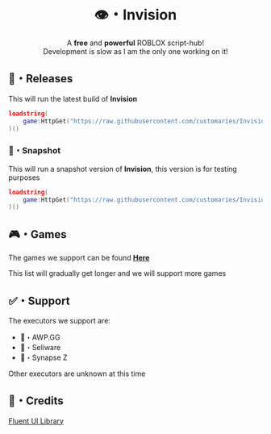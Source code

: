 <h1 align="center">👁️・Invision</h1>
<div align="center">A <b>free</b> and <b>powerful</b> ROBLOX script-hub!</div>
<div align="center">Development is slow as I am the only one working on it!</div>

## 📌・Releases
This will run the latest build of **Invision**
```lua
loadstring(
    game:HttpGet("https://raw.githubusercontent.com/customaries/Invision/refs/heads/main/public/latest.lua")
)()
```
### 🚧・Snapshot
This will run a snapshot version of **Invision**, this version is for testing purposes
```lua
loadstring(
    game:HttpGet("https://raw.githubusercontent.com/customaries/Invision/refs/heads/main/public/snapshot.lua")
)()
```
## 🎮・Games
The games we support can be found [**Here**](https://github.com/asktrik/Invision/blob/main/games.json)

This list will gradually get longer and we will support more games

## ✅・Support
The executors we support are:

- 💪・AWP.GG
- 🌊・Seliware
- 🔮・Synapse Z
  
Other executors are unknown at this time

## 🔗・Credits
[Fluent UI Library](https://github.com/dawid-scripts/Fluent)
